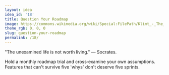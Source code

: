 ```yaml
---
layout: idea
idea_id: '18'
title: Question Your Roadmap
image: https://commons.wikimedia.org/wiki/Special:FilePath/Klimt_-_The_Kiss.jpg
theme_rgb: 0, 0, 0
slug: question-your-roadmap
permalink: /18/
---
```


"The unexamined life is not worth living." — Socrates. 

Hold a monthly roadmap trial and cross‑examine your own assumptions. Features that can't survive five 'whys' don't deserve five sprints.
